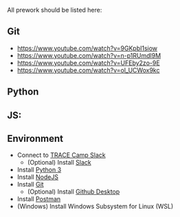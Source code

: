 All prework should be listed here:

## Git
* https://www.youtube.com/watch?v=9GKpbI1siow
* https://www.youtube.com/watch?v=n-p1RUmdl9M
* https://www.youtube.com/watch?v=UFEby2zo-9E
* https://www.youtube.com/watch?v=ol_UCWox9kc

## Python

## JS:

## Environment
* Connect to [TRACE Camp Slack](https://join.slack.com/t/tracecamp/shared_invite/enQtNjc1MTUwODIxMjgyLWY0M2EwMjZmZjBmZDNjYzVhYzM5NWYzZTFjNGNlNGUxZDY4YTg1NGJlMGIyMGZmYTUxNTQ4ZGM5OGQ0ZDMyZmY)
  * (Optional) Install [Slack](https://slack.com/downloads/)
* Install [Python 3](https://www.python.org/downloads/)
* Install [NodeJS](https://nodejs.org/en/)
* Install [Git](https://git-scm.com/downloads)
  * (Optional) Install [Github Desktop](https://desktop.github.com/)
* Install [Postman](https://www.getpostman.com/downloads/)
* (Windows) Install Windows Subsystem for Linux (WSL)
